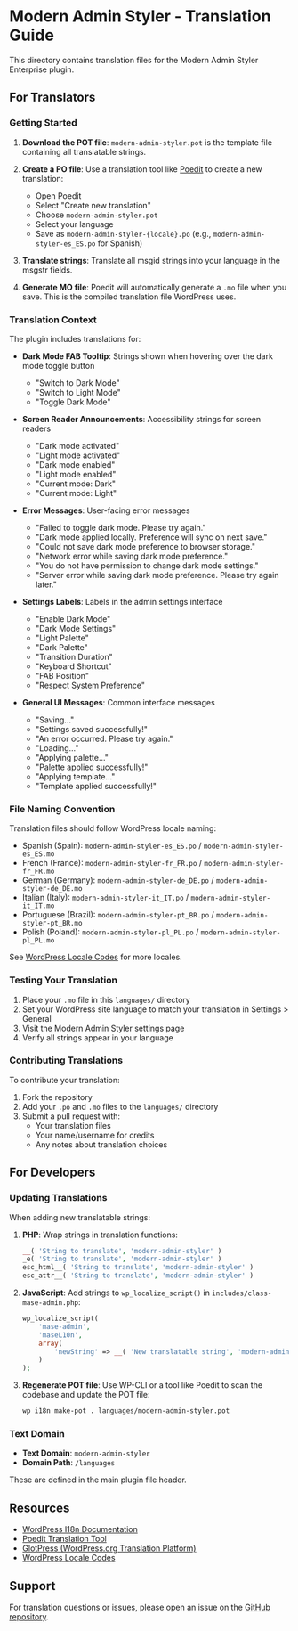 # Modern Admin Styler - Translation Guide

This directory contains translation files for the Modern Admin Styler Enterprise plugin.

## For Translators

### Getting Started

1. **Download the POT file**: `modern-admin-styler.pot` is the template file containing all translatable strings.

2. **Create a PO file**: Use a translation tool like [Poedit](https://poedit.net/) to create a new translation:
   - Open Poedit
   - Select "Create new translation"
   - Choose `modern-admin-styler.pot`
   - Select your language
   - Save as `modern-admin-styler-{locale}.po` (e.g., `modern-admin-styler-es_ES.po` for Spanish)

3. **Translate strings**: Translate all msgid strings into your language in the msgstr fields.

4. **Generate MO file**: Poedit will automatically generate a `.mo` file when you save. This is the compiled translation file WordPress uses.

### Translation Context

The plugin includes translations for:

- **Dark Mode FAB Tooltip**: Strings shown when hovering over the dark mode toggle button
  - "Switch to Dark Mode"
  - "Switch to Light Mode"
  - "Toggle Dark Mode"

- **Screen Reader Announcements**: Accessibility strings for screen readers
  - "Dark mode activated"
  - "Light mode activated"
  - "Dark mode enabled"
  - "Light mode enabled"
  - "Current mode: Dark"
  - "Current mode: Light"

- **Error Messages**: User-facing error messages
  - "Failed to toggle dark mode. Please try again."
  - "Dark mode applied locally. Preference will sync on next save."
  - "Could not save dark mode preference to browser storage."
  - "Network error while saving dark mode preference."
  - "You do not have permission to change dark mode settings."
  - "Server error while saving dark mode preference. Please try again later."

- **Settings Labels**: Labels in the admin settings interface
  - "Enable Dark Mode"
  - "Dark Mode Settings"
  - "Light Palette"
  - "Dark Palette"
  - "Transition Duration"
  - "Keyboard Shortcut"
  - "FAB Position"
  - "Respect System Preference"

- **General UI Messages**: Common interface messages
  - "Saving..."
  - "Settings saved successfully!"
  - "An error occurred. Please try again."
  - "Loading..."
  - "Applying palette..."
  - "Palette applied successfully!"
  - "Applying template..."
  - "Template applied successfully!"

### File Naming Convention

Translation files should follow WordPress locale naming:

- Spanish (Spain): `modern-admin-styler-es_ES.po` / `modern-admin-styler-es_ES.mo`
- French (France): `modern-admin-styler-fr_FR.po` / `modern-admin-styler-fr_FR.mo`
- German (Germany): `modern-admin-styler-de_DE.po` / `modern-admin-styler-de_DE.mo`
- Italian (Italy): `modern-admin-styler-it_IT.po` / `modern-admin-styler-it_IT.mo`
- Portuguese (Brazil): `modern-admin-styler-pt_BR.po` / `modern-admin-styler-pt_BR.mo`
- Polish (Poland): `modern-admin-styler-pl_PL.po` / `modern-admin-styler-pl_PL.mo`

See [WordPress Locale Codes](https://wpastra.com/docs/complete-list-wordpress-locale-codes/) for more locales.

### Testing Your Translation

1. Place your `.mo` file in this `languages/` directory
2. Set your WordPress site language to match your translation in Settings > General
3. Visit the Modern Admin Styler settings page
4. Verify all strings appear in your language

### Contributing Translations

To contribute your translation:

1. Fork the repository
2. Add your `.po` and `.mo` files to the `languages/` directory
3. Submit a pull request with:
   - Your translation files
   - Your name/username for credits
   - Any notes about translation choices

## For Developers

### Updating Translations

When adding new translatable strings:

1. **PHP**: Wrap strings in translation functions:
   ```php
   __( 'String to translate', 'modern-admin-styler' )
   _e( 'String to translate', 'modern-admin-styler' )
   esc_html__( 'String to translate', 'modern-admin-styler' )
   esc_attr__( 'String to translate', 'modern-admin-styler' )
   ```

2. **JavaScript**: Add strings to `wp_localize_script()` in `includes/class-mase-admin.php`:
   ```php
   wp_localize_script(
       'mase-admin',
       'maseL10n',
       array(
           'newString' => __( 'New translatable string', 'modern-admin-styler' ),
       )
   );
   ```

3. **Regenerate POT file**: Use WP-CLI or a tool like Poedit to scan the codebase and update the POT file:
   ```bash
   wp i18n make-pot . languages/modern-admin-styler.pot
   ```

### Text Domain

- **Text Domain**: `modern-admin-styler`
- **Domain Path**: `/languages`

These are defined in the main plugin file header.

## Resources

- [WordPress I18n Documentation](https://developer.wordpress.org/plugins/internationalization/)
- [Poedit Translation Tool](https://poedit.net/)
- [GlotPress (WordPress.org Translation Platform)](https://translate.wordpress.org/)
- [WordPress Locale Codes](https://wpastra.com/docs/complete-list-wordpress-locale-codes/)

## Support

For translation questions or issues, please open an issue on the [GitHub repository](https://github.com/m3n3sx/MASE/issues).
